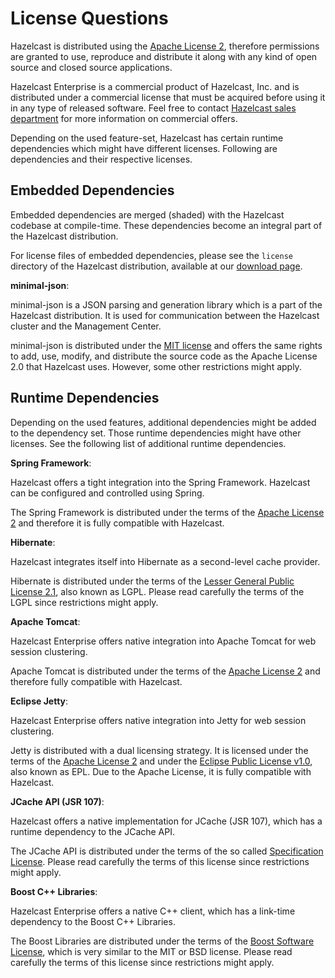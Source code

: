 
# License Questions

Hazelcast is distributed using the [Apache License 2](http://www.apache.org/licenses/LICENSE-2.0), therefore permissions are granted
to use, reproduce and distribute it along with any kind of open source and closed source applications.

Hazelcast Enterprise is a commercial product of Hazelcast, Inc. and is distributed under a commercial license that must be acquired
before using it in any type of released software. Feel free to contact [Hazelcast sales department](http://hazelcast.com/contact/)
for more information on commercial offers.

Depending on the used feature-set, Hazelcast has certain runtime dependencies which might have different licenses. Following are dependencies and their respective licenses.

## Embedded Dependencies

Embedded dependencies are merged (shaded) with the Hazelcast codebase at compile-time. These dependencies become an integral part
of the Hazelcast distribution.

For license files of embedded dependencies, please see the `license` directory of the Hazelcast distribution, available at our
[download page](http://hazelcast.org/download/).

**minimal-json**:

minimal-json is a JSON parsing and generation library which is a part of the Hazelcast distribution. It is used for communication
between the Hazelcast cluster and the Management Center.

minimal-json is distributed under the [MIT license](http://opensource.org/licenses/MIT) and offers the same rights to add, use,
modify, and distribute the source code as the Apache License 2.0 that Hazelcast uses. However, some other restrictions might apply.

## Runtime Dependencies

Depending on the used features, additional dependencies might be added to the dependency set. Those runtime dependencies might have
other licenses. See the following list of additional runtime dependencies.

**Spring Framework**:

Hazelcast offers a tight integration into the Spring Framework. Hazelcast can be configured and controlled using Spring.

The Spring Framework is distributed under the terms of the [Apache License 2](http://www.apache.org/licenses/LICENSE-2.0) and therefore it is
fully compatible with Hazelcast.

**Hibernate**:

Hazelcast integrates itself into Hibernate as a second-level cache provider.

Hibernate is distributed under the terms of the [Lesser General Public License 2.1](https://www.gnu.org/licenses/lgpl-2.1.html), 
also known as LGPL. Please read carefully the terms of the LGPL since restrictions might apply.

**Apache Tomcat**:

Hazelcast Enterprise offers native integration into Apache Tomcat for web session clustering.

Apache Tomcat is distributed under the terms of the [Apache License 2](http://www.apache.org/licenses/LICENSE-2.0) and therefore
fully compatible with Hazelcast.

**Eclipse Jetty**:

Hazelcast Enterprise offers native integration into Jetty for web session clustering.

Jetty is distributed with a dual licensing strategy. It is licensed under the terms of the [Apache License 2](http://www.apache.org/licenses/LICENSE-2.0)
and under the [Eclipse Public License v1.0](https://www.eclipse.org/legal/epl-v10.html), also known as EPL. Due to the Apache License,
it is fully compatible with Hazelcast.

**JCache API (JSR 107)**:

Hazelcast offers a native implementation for JCache (JSR 107), which has a runtime dependency to the JCache API.

The JCache API is distributed under the terms of the so called [Specification License](https://jcp.org/aboutJava/communityprocess/licenses/jsr107/Spec-License-JSR-107-10_22_12.pdf).
Please read carefully the terms of this license since restrictions might apply.

**Boost C++ Libraries**:

Hazelcast Enterprise offers a native C++ client, which has a link-time dependency to the Boost C++ Libraries.

The Boost Libraries are distributed under the terms of the [Boost Software License](http://www.boost.org/LICENSE_1_0.txt), which is
very similar to the MIT or BSD license. Please read carefully the terms of this license since restrictions might apply.

